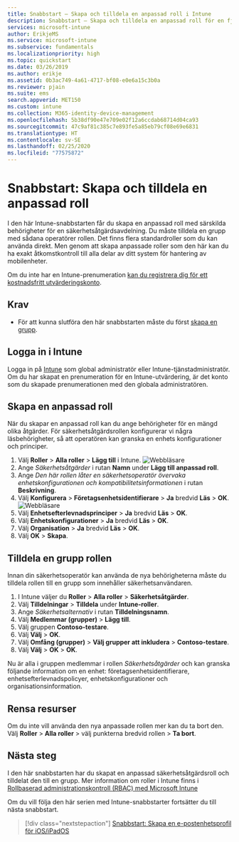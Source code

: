 ```yaml
---
title: Snabbstart – Skapa och tilldela en anpassad roll i Intune
description: Snabbstart – Skapa och tilldela en anpassad roll för en fjärrenhetshanterare.
services: microsoft-intune
author: ErikjeMS
ms.service: microsoft-intune
ms.subservice: fundamentals
ms.localizationpriority: high
ms.topic: quickstart
ms.date: 03/26/2019
ms.author: erikje
ms.assetid: 0b3ac749-4a61-4717-bf08-e0e6a15c3b0a
ms.reviewer: pjain
ms.suite: ems
search.appverid: MET150
ms.custom: intune
ms.collection: M365-identity-device-management
ms.openlocfilehash: 5b38df90e47e709e02f12a6ccdab68714d04ca93
ms.sourcegitcommit: 47c9af81c385c7e893fe5a85eb79cf08e69e6831
ms.translationtype: HT
ms.contentlocale: sv-SE
ms.lasthandoff: 02/25/2020
ms.locfileid: "77575872"
---
```

# <a name="quickstart-create-and-assign-a-custom-role"></a>Snabbstart: Skapa och tilldela en anpassad roll

I den här Intune-snabbstarten får du skapa en anpassad roll med särskilda behörigheter för en säkerhetsåtgärdsavdelning. Du måste tilldela en grupp med sådana operatörer rollen. Det finns flera standardroller som du kan använda direkt. Men genom att skapa anpassade roller som den här kan du ha exakt åtkomstkontroll till alla delar av ditt system för hantering av mobilenheter.

Om du inte har en Intune-prenumeration [kan du registrera dig för ett kostnadsfritt utvärderingskonto](free-trial-sign-up.md).

## <a name="prerequisites"></a>Krav

- För att kunna slutföra den här snabbstarten måste du först [skapa en grupp](quickstart-create-group.md).

## <a name="sign-in-to-intune"></a>Logga in i Intune

Logga in på [Intune](https://aka.ms/intuneportal) som global administratör eller Intune-tjänstadministratör. Om du har skapat en prenumeration för en Intune-utvärdering, är det konto som du skapade prenumerationen med den globala administratören.

## <a name="create-a-custom-role"></a>Skapa en anpassad roll

När du skapar en anpassad roll kan du ange behörigheter för en mängd olika åtgärder. För säkerhetsåtgärdsrollen konfigurerar vi några läsbehörigheter, så att operatören kan granska en enhets konfigurationer och principer.

1. Välj **Roller** > **Alla roller** > **Lägg till** i Intune.
![Webbläsare](./media/quickstart-create-custom-role/add-custom-role.png)
2. Ange *Säkerhetsåtgärder* i rutan **Namn** under **Lägg till anpassad roll**.
3. Ange *Den här rollen låter en säkerhetsoperatör övervaka enhetskonfigurationen och kompatibilitetsinformationen* i rutan **Beskrivning**.
4. Välj **Konfigurera** > **Företagsenhetsidentifierare** > **Ja** bredvid **Läs** > **OK**.
![Webbläsare](./media/quickstart-create-custom-role/corp-device-id-read.png)
5. Välj **Enhetsefterlevnadsprinciper** > **Ja** bredvid **Läs** > **OK**.
6. Välj **Enhetskonfigurationer** > **Ja** bredvid **Läs** > **OK**.
7. Välj **Organisation** > **Ja** bredvid **Läs** > **OK**.
8. Välj **OK** > **Skapa**.

## <a name="assign-the-role-to-a-group"></a>Tilldela en grupp rollen

Innan din säkerhetsoperatör kan använda de nya behörigheterna måste du tilldela rollen till en grupp som innehåller säkerhetsanvändaren.

1. I Intune väljer du **Roller** > **Alla roller** > **Säkerhetsåtgärder**.
2. Välj **Tilldelningar** > **Tilldela** under **Intune-roller**.
3. Ange *Säkerhetsalternativ* i rutan **Tilldelningsnamn**.
4. Välj **Medlemmar (grupper)**  > **Lägg till**.
5. Välj gruppen **Contoso-testare**.
6. Välj **Välj** > **OK**.
7. Välj **Omfång (grupper)**  > **Välj grupper att inkludera** > **Contoso-testare**.
8. Välj **Välj** > **OK** > **OK**.

Nu är alla i gruppen medlemmar i rollen *Säkerhetsåtgärder* och kan granska följande information om en enhet: företagsenhetsidentifierare, enhetsefterlevnadspolicyer, enhetskonfigurationer och organisationsinformation.

## <a name="clean-up-resources"></a>Rensa resurser

Om du inte vill använda den nya anpassade rollen mer kan du ta bort den. Välj **Roller** > **Alla roller** > välj punkterna bredvid rollen > **Ta bort**.

## <a name="next-steps"></a>Nästa steg

I den här snabbstarten har du skapat en anpassad säkerhetsåtgärdsroll och tilldelat den till en grupp. Mer information om roller i Intune finns i [Rollbaserad administrationskontroll (RBAC) med Microsoft Intune](role-based-access-control.md)

Om du vill följa den här serien med Intune-snabbstarter fortsätter du till nästa snabbstart.

> [!div class="nextstepaction"]
> [Snabbstart: Skapa en e-postenhetsprofil för iOS/iPadOS](../configuration/quickstart-email-profile.md)
